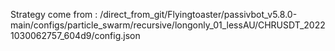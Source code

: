 Strategy come from : /direct_from_git/Flyingtoaster/passivbot_v5.8.0-main/configs/particle_swarm/recursive/longonly_01_lessAU/CHRUSDT_20221030062757_604d9/config.json